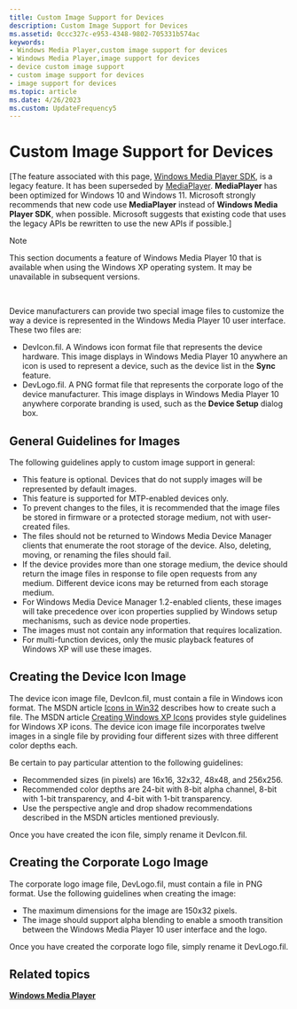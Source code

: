 ```yaml
---
title: Custom Image Support for Devices
description: Custom Image Support for Devices
ms.assetid: 0ccc327c-e953-4348-9802-705331b574ac
keywords:
- Windows Media Player,custom image support for devices
- Windows Media Player,image support for devices
- device custom image support
- custom image support for devices
- image support for devices
ms.topic: article
ms.date: 4/26/2023
ms.custom: UpdateFrequency5
---
```


# Custom Image Support for Devices

\[The feature associated with this page, [Windows Media Player SDK](/windows/win32/wmp/windows-media-player-sdk), is a legacy feature. It has been superseded by [MediaPlayer](/uwp/api/Windows.Media.Playback.MediaPlayer). **MediaPlayer** has been optimized for Windows 10 and Windows 11. Microsoft strongly recommends that new code use **MediaPlayer** instead of **Windows Media Player SDK**, when possible. Microsoft suggests that existing code that uses the legacy APIs be rewritten to use the new APIs if possible.\]

> [!Note]  
> This section documents a feature of Windows Media Player 10 that is available when using the Windows XP operating system. It may be unavailable in subsequent versions.

 

Device manufacturers can provide two special image files to customize the way a device is represented in the Windows Media Player 10 user interface. These two files are:

-   DevIcon.fil. A Windows icon format file that represents the device hardware. This image displays in Windows Media Player 10 anywhere an icon is used to represent a device, such as the device list in the **Sync** feature.
-   DevLogo.fil. A PNG format file that represents the corporate logo of the device manufacturer. This image displays in Windows Media Player 10 anywhere corporate branding is used, such as the **Device Setup** dialog box.

## General Guidelines for Images

The following guidelines apply to custom image support in general:

-   This feature is optional. Devices that do not supply images will be represented by default images.
-   This feature is supported for MTP-enabled devices only.
-   To prevent changes to the files, it is recommended that the image files be stored in firmware or a protected storage medium, not with user-created files.
-   The files should not be returned to Windows Media Device Manager clients that enumerate the root storage of the device. Also, deleting, moving, or renaming the files should fail.
-   If the device provides more than one storage medium, the device should return the image files in response to file open requests from any medium. Different device icons may be returned from each storage medium.
-   For Windows Media Device Manager 1.2-enabled clients, these images will take precedence over icon properties supplied by Windows setup mechanisms, such as device node properties.
-   The images must not contain any information that requires localization.
-   For multi-function devices, only the music playback features of Windows XP will use these images.

## Creating the Device Icon Image

The device icon image file, DevIcon.fil, must contain a file in Windows icon format. The MSDN article [Icons in Win32](/previous-versions/ms997538(v=msdn.10)) describes how to create such a file. The MSDN article [Creating Windows XP Icons](/previous-versions/ms997636(v=msdn.10)) provides style guidelines for Windows XP icons. The device icon image file incorporates twelve images in a single file by providing four different sizes with three different color depths each.

Be certain to pay particular attention to the following guidelines:

-   Recommended sizes (in pixels) are 16x16, 32x32, 48x48, and 256x256.
-   Recommended color depths are 24-bit with 8-bit alpha channel, 8-bit with 1-bit transparency, and 4-bit with 1-bit transparency.
-   Use the perspective angle and drop shadow recommendations described in the MSDN articles mentioned previously.

Once you have created the icon file, simply rename it DevIcon.fil.

## Creating the Corporate Logo Image

The corporate logo image file, DevLogo.fil, must contain a file in PNG format. Use the following guidelines when creating the image:

-   The maximum dimensions for the image are 150x32 pixels.
-   The image should support alpha blending to enable a smooth transition between the Windows Media Player 10 user interface and the logo.

Once you have created the corporate logo file, simply rename it DevLogo.fil.

## Related topics

<dl> <dt>

[**Windows Media Player**](windows-media-player.md)
</dt> </dl>

 

 
